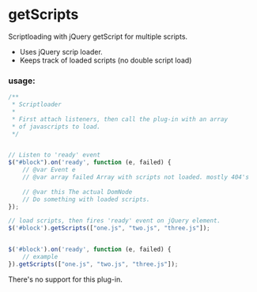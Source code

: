 # getScripts
Scriptloading with jQuery getScript for multiple scripts. 

* Uses jQuery scrip loader.
* Keeps track of loaded scripts (no double script load)

### usage:

````javascript
/**
 * Scriptloader
 *
 * First attach listeners, then call the plug-in with an array
 * of javascripts to load.
 */


// Listen to 'ready' event 
$("#block").on('ready', function (e, failed) {
    // @var Event e
    // @var array failed Array with scripts not loaded. mostly 404's
    
    // @var this The actual DomNode
    // Do something with loaded scripts.
});

// load scripts, then fires 'ready' event on jQuery element.
$('#block').getScripts(["one.js", "two.js", "three.js"]);
 ````

````javascript

$('#block').on('ready', function (e, failed) {
    // example
}).getScripts(["one.js", "two.js", "three.js"]);

````


There's no support for this plug-in.
